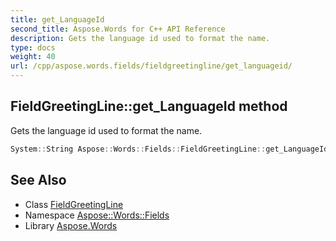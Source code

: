 ```yaml
---
title: get_LanguageId
second_title: Aspose.Words for C++ API Reference
description: Gets the language id used to format the name.
type: docs
weight: 40
url: /cpp/aspose.words.fields/fieldgreetingline/get_languageid/
---
```

## FieldGreetingLine::get_LanguageId method


Gets the language id used to format the name.

```cpp
System::String Aspose::Words::Fields::FieldGreetingLine::get_LanguageId()
```

## See Also

* Class [FieldGreetingLine](../)
* Namespace [Aspose::Words::Fields](../../)
* Library [Aspose.Words](../../../)
